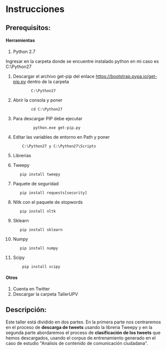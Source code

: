 # Instrucciones

## Prerequisitos:

#### Herramientas
1. Python 2.7

Ingresar en  la carpeta donde se encuentre instalado python  en mi caso es C:\Python27
   1. Descargar  el archivo get-pip  del enlace https://bootstrap.pypa.io/get-pip.py dentro de la carpeta

                  C:\Python27
2. Abrir la consola  y poner

               cd C:\Python27

3.  Para descargar PIP debe ejecutar

                 python.exe get-pip.py
4. Editar las variables de entorno en Path y poner

           C:\Python27 y C:\Python27\Scripts

2. Librerias

 1. Tweepy

           pip install tweepy
 2. Paquete de seguridad

           pip install requests[security]
 3. Nltk con el paquete de
  stopwords

           pip install nltk
 4. Sklearn

           pip install sklearn
 5. Numpy

           pip install numpy

 6. Scipy

            pip install scipy

#### Otros
 1. Cuenta en Twitter
 2. Descargar la carpeta  TallerUPV

## Descripción:
Este taller está dividido en dos partes.
En la primera parte nos centraremos en el proceso de **descarga de tweets** usando la libreria Tweepy y en la segunda parte abordaremos el proceso de **clasificación de los tweets** que hemos descargados, usando  el corpus de entrenamiento generado en el caso de estudio "Analisis de contenido de comunicación ciudadana".
